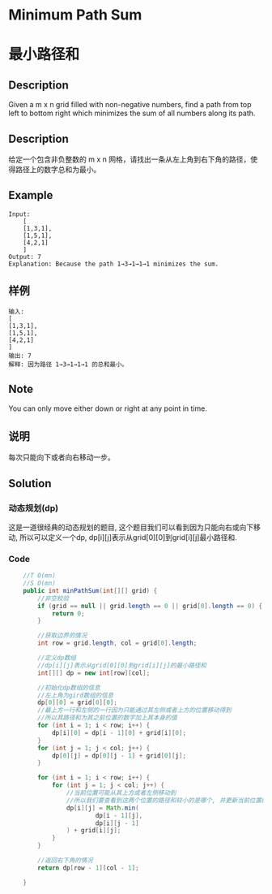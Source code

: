 # Minimum Path Sum
# 最小路径和


## Description
Given a m x n grid filled with non-negative numbers, find a path from top left to bottom right which minimizes the sum of all numbers along its path.

## Description
给定一个包含非负整数的 m x n 网格，请找出一条从左上角到右下角的路径，使得路径上的数字总和为最小。



## Example
    Input:
        [
        [1,3,1],
        [1,5,1],
        [4,2,1]
        ]
    Output: 7
    Explanation: Because the path 1→3→1→1→1 minimizes the sum.


## 样例
    输入:
    [
    [1,3,1],
    [1,5,1],
    [4,2,1]
    ]
    输出: 7
    解释: 因为路径 1→3→1→1→1 的总和最小。

## Note
You can only move either down or right at any point in time.

## 说明
每次只能向下或者向右移动一步。

## Solution

### 动态规划(dp)
这是一道很经典的动态规划的题目, 这个题目我们可以看到因为只能向右或向下移动, 所以可以定义一个dp, dp[i][j]表示从grid[0][0]到grid[i][j]最小路径和.


### Code

```java
    //T O(mn)
    //S O(mn)
    public int minPathSum(int[][] grid) {
        //非空校验
        if (grid == null || grid.length == 0 || grid[0].length == 0) {
            return 0;
        }

        //获取边界的情况
        int row = grid.length, col = grid[0].length;

        //定义dp数组
        //dp[i][j]表示从grid[0][0]到grid[i][j]的最小路径和
        int[][] dp = new int[row][col];

        //初始化dp数组的信息
        //左上角为gird数组的信息
        dp[0][0] = grid[0][0];
        //最上方一行和左侧的一行因为只能通过其左侧或者上方的位置移动得到
        //所以其路径和为其之前位置的数字加上其本身的值
        for (int i = 1; i < row; i++) {
            dp[i][0] = dp[i - 1][0] + grid[i][0];
        }
        for (int j = 1; j < col; j++) {
            dp[0][j] = dp[0][j - 1] + grid[0][j];
        }

        for (int i = 1; i < row; i++) {
            for (int j = 1; j < col; j++) {
                //当前位置可能从其上方或者左侧移动到
                //所以我们要查看到这两个位置的路径和较小的是哪个, 并更新当前位置的路径和
                dp[i][j] = Math.min(
                        dp[i - 1][j],
                        dp[i][j - 1]
                ) + grid[i][j];
            }
        }

        //返回右下角的情况
        return dp[row - 1][col - 1];

    }

```